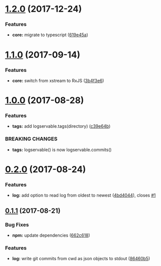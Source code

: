 <a name="1.2.0"></a>

# [1.2.0](https://github.com/JamieMason/logservable/compare/1.1.0...1.2.0) (2017-12-24)

### Features

* **core:** migrate to typescript ([619e45a](https://github.com/JamieMason/logservable/commit/619e45a))

<a name="1.1.0"></a>

# [1.1.0](https://github.com/JamieMason/logservable/compare/1.0.0...1.1.0) (2017-09-14)

### Features

* **core:** switch from xstream to RxJS ([3b4f3e6](https://github.com/JamieMason/logservable/commit/3b4f3e6))

<a name="1.0.0"></a>

# [1.0.0](https://github.com/JamieMason/logservable/compare/0.2.0...1.0.0) (2017-08-28)

### Features

* **tags:** add logservable.tags(directory) ([c39e64b](https://github.com/JamieMason/logservable/commit/c39e64b))

### BREAKING CHANGES

* **tags:** logservable() is now logservable.commits()

<a name="0.2.0"></a>

# [0.2.0](https://github.com/JamieMason/logservable/compare/0.1.1...0.2.0) (2017-08-24)

### Features

* **log:** add option to read log from oldest to newest
  ([4bd4044](https://github.com/JamieMason/logservable/commit/4bd4044)), closes
  [#1](https://github.com/JamieMason/logservable/issues/1)

<a name="0.1.1"></a>

## [0.1.1](https://github.com/JamieMason/logservable/compare/86460b5...0.1.1) (2017-08-21)

### Bug Fixes

* **npm:** update dependencies ([662c618](https://github.com/JamieMason/logservable/commit/662c618))

### Features

* **log:** write git commits from cwd as json objects to stdout
  ([86460b5](https://github.com/JamieMason/logservable/commit/86460b5))
